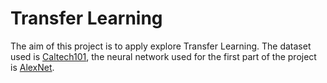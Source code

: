 # Transfer Learning
The aim of this project is to apply explore Transfer Learning. The dataset used is [Caltech101](http://www.vision.caltech.edu/Image_Datasets/Caltech101/), the neural network used for the first part of the project is [AlexNet](https://papers.nips.cc/paper/2012/file/c399862d3b9d6b76c8436e924a68c45b-Paper.pdf).